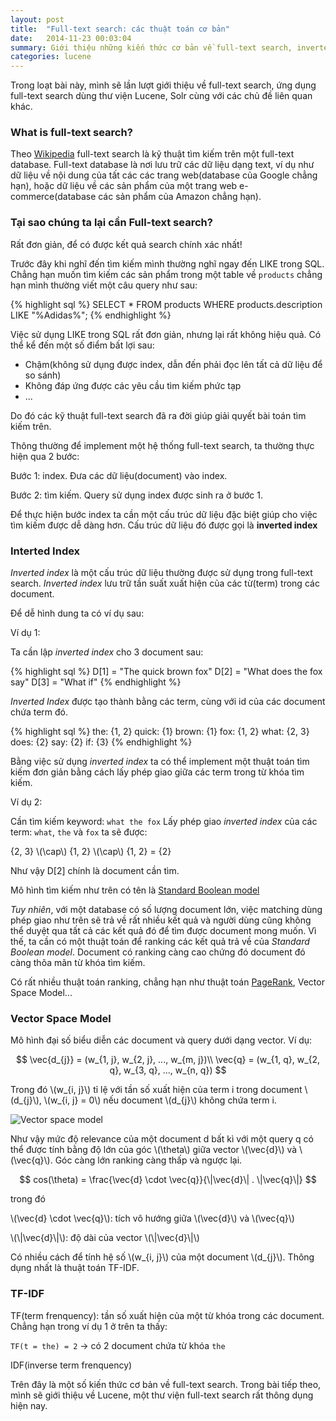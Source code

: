 ```yaml
---
layout: post
title:  "Full-text search: các thuật toán cơ bản"
date:   2014-11-23 00:03:04
summary: Giới thiệu những kiến thức cơ bản về full-text search, inverted index, mô hình vector space và thuật toán scoring.
categories: lucene
---
```


Trong loạt bài này, mình sẽ lần lượt giới thiệu về full-text search, ứng dụng full-text search dùng thư viện Lucene, Solr cùng với các chủ đề liên quan khác.

### What is full-text search?

Theo [Wikipedia](http://en.wikipedia.org/wiki/Full_text_search) full-text search là kỹ thuật tìm kiếm trên một full-text database. Full-text database là nơi lưu trữ
các dữ liệu dạng text, ví dụ như dữ liệu về nội dung của tất các các trang web(database của Google chẳng hạn), hoặc dữ liệu về các sản phẩm của một trang web e-commerce(database các sản phẩm của Amazon chẳng hạn).

### Tại sao chúng ta lại cần Full-text search?

Rất đơn giản, để có được kết quả search chính xác nhất!

Trước đây khi nghĩ đến tìm kiếm mình thường nghĩ ngay đến LIKE trong SQL. Chẳng hạn muốn tìm kiếm các
sản phẩm trong một table về `products` chẳng hạn mình thường viết một câu query như sau:

{% highlight sql %}
SELECT * FROM products WHERE products.description LIKE "%Adidas%";
{% endhighlight %}

Việc sử dụng LIKE trong SQL rất đơn giản, nhưng lại rất không hiệu quả. Có thể kể đến một số điểm bất lợi sau:

  - Chậm(không sử dụng được index, dẫn đến phải đọc lên tất cả dữ liệu để so sánh)
  - Không đáp ứng được các yêu cầu tìm kiếm phức tạp
  - ...

Do đó các kỹ thuật full-text search đã ra đời giúp giải quyết bài toán tìm kiếm trên.

Thông thường để implement một hệ thống full-text search, ta thường thực hiện qua 2 bước:

Bước 1: index. Đưa các dữ liệu(document) vào index.

Bước 2: tìm kiếm. Query sử dụng index được sinh ra ở bước 1.

Để thực hiện bước index ta cần một cấu trúc dữ liệu đặc biệt giúp cho việc tìm kiếm được dễ dàng hơn. Cấu trúc dữ liệu đó được gọi là __inverted index__

### Interted Index

*Inverted index* là một cấu trúc dữ liệu thường được sử dụng trong full-text search. *Inverted index* lưu trữ tần suất xuất hiện của các từ(term) trong các document.

Để dễ hình dung ta có ví dụ sau:

Ví dụ 1: 

Ta cần lập *inverted index* cho 3 document sau:

{% highlight sql %}
D[1] = "The quick brown fox"
D[2] = "What does the fox say"
D[3] = "What if"
{% endhighlight %}

*Inverted Index* được tạo thành bằng các term, cùng với id của các document chứa term đó.

{% highlight sql %}
the: {1, 2}
quick: {1}
brown: {1}
fox: {1, 2}
what: {2, 3}
does: {2}
say: {2}
if: {3}
{% endhighlight %}

Bằng việc sử dụng *inverted index* ta có thể implement một thuật toán tìm kiếm đơn giản bằng cách lấy phép giao giữa các term trong từ khóa tìm kiếm.

Ví dụ 2:

Cần tìm kiếm keyword: `what the fox`
Lấy phép giao *inverted index* của các term: `what`, `the` và `fox` ta sẽ được:

{2, 3} \\(\cap\\) {1, 2} \\(\cap\\) {1, 2} = {2}

Như vậy D[2] chính là document cần tìm.

Mô hình tìm kiếm như trên có tên là [Standard Boolean model](http://en.wikipedia.org/wiki/Standard_Boolean_model)

*Tuy nhiên*, với một database có số lượng document lớn, việc matching dùng phép giao như trên sẽ trả về rất nhiều kết quả và người dùng cũng không thể duyệt qua tất cả các kết quả đó để tìm được document mong muốn. Vì thế, ta cần có một thuật toán để ranking các kết quả trả về của *Standard Boolean model*. Document có ranking càng cao chứng đó document đó càng thõa mãn từ khóa tìm kiếm.

Có rất nhiều thuật toán ranking, chẳng hạn như thuật toán [PageRank](http://en.wikipedia.org/wiki/PageRank), Vector Space Model...

### Vector Space Model

Mô hình đại số biểu diễn các document và query dưới dạng vector. Ví dụ:

$$
\vec{d_{j}} = (w_{1, j}, w_{2, j}, ..., w_{m, j})\\
\vec{q} = (w_{1, q}, w_{2, q}, w_{3, q}, ..., w_{n, q})
$$

Trong đó \\(w\_{i, j}\\) tỉ lệ với tần số xuất hiện của term i trong document \\(d\_{j}\\), \\(w\_{i, j} = 0\\) nếu document \\(d_{j}\\) không chứa term i.

![Vector space model](http://upload.wikimedia.org/wikipedia/commons/f/ff/Vector_space_model.jpg)

Như vậy mức độ relevance của một document d bất kì với một query q có thể được tính bằng độ lớn của góc \\(\theta\\) giữa vector \\(\vec{d}\\) và \\(\vec{q}\\). Góc càng lớn ranking càng thấp và ngược lại.

$$
cos(\theta) = \frac{\vec{d} \cdot \vec{q}}{\|\vec{d}\| . \|\vec{q}\|}
$$

trong đó

\\(\vec{d} \cdot \vec{q}\\): tích vô hướng giữa \\(\vec{d}\\) và \\(\vec{q}\\)

\\(\\|\vec{d}\\|\\): độ dài của vector \\(\\|\vec{d}\\|\\) 

Có nhiều cách để tính hệ số \\(w\_{i, j}\\) của một document \\(d\_{j}\\). Thông dụng nhất là thuật toán TF-IDF.

### TF-IDF

TF(term frenquency): tần số xuất hiện của một từ khóa trong các document. Chẳng hạn trong ví dụ 1 ở trên ta thấy:

`TF(t = the) = 2` -> có 2 document chứa từ khóa `the`

IDF(inverse term frenquency)

Trên đây là một số kiến thức cơ bản về full-text search. Trong bài tiếp theo, mình sẽ giới thiệu về Lucene, một thư viện full-text search rất thông dụng hiện nay.
